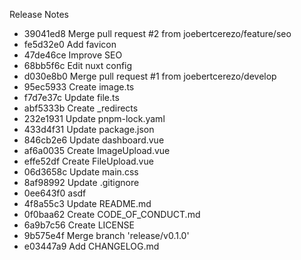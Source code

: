 Release Notes

- 39041ed8 Merge pull request #2 from joebertcerezo/feature/seo
- fe5d32e0 Add favicon
- 47de46ce Improve SEO
- 68bb5f6c Edit nuxt config
- d030e8b0 Merge pull request #1 from joebertcerezo/develop
- 95ec5933 Create image.ts
- f7d7e37c Update file.ts
- abf5333b Create \_redirects
- 232e1931 Update pnpm-lock.yaml
- 433d4f31 Update package.json
- 846cb2e6 Update dashboard.vue
- af6a0035 Create ImageUpload.vue
- effe52df Create FileUpload.vue
- 06d3658c Update main.css
- 8af98992 Update .gitignore
- 0ee643f0 asdf
- 4f8a55c3 Update README.md
- 0f0baa62 Create CODE_OF_CONDUCT.md
- 6a9b7c56 Create LICENSE
- 9b575e4f Merge branch 'release/v0.1.0'
- e03447a9 Add CHANGELOG.md
